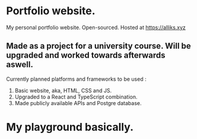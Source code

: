 # Portfolio website.
My personal portfolio website. Open-sourced. Hosted at https://alliks.xyz

## Made as a project for a university course. Will be upgraded and worked towards afterwards aswell. 

Currently planned platforms and frameworks to be used :
  1) Basic website, aka, HTML, CSS and JS. 
  2) Upgraded to a React and TypeScript combination.
  3) Made publicly available APIs and Postgre database. 

# My playground basically. 
